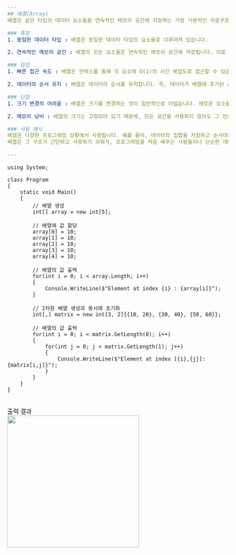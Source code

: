 ```yaml
---
## 배열(Array)
배열은 같은 타입의 데이터 요소들을 연속적인 메모리 공간에 저장하는 가장 기본적인 자료구조입니다.

### 특징
1. 동일한 데이터 타입 : 배열은 동일한 데이터 타입의 요소들로 이루어져 있습니다.

2. 연속적인 메모리 공간 : 배열의 모든 요소들은 연속적인 메모리 공간에 저장됩니다. 이로 인해 배열은 인덱스를 통해 각 요소에 빠르게 접근할 수 있습니다.

### 장점
1. 빠른 접근 속도 : 배열은 인덱스를 통해 각 요소에 O(1)의 시간 복잡도로 접근할 수 있습니다.

2. 데이터의 순서 유지 : 배열은 데이터의 순서를 유지합니다. 즉, 데이터가 배열에 추가된 순서대로 저장되므로, 순서가 중요한 경우 유용하게 사용할 수 있습니다.

### 단점
1. 크기 변경의 어려움 : 배열은 크기를 변경하는 것이 일반적으로 어렵습니다. 새로운 요소를 추가하거나 기존 요소를 삭제할 때, 새로운 배열을 생성하고 복사해야 하는 불편함이 있습니다.

2. 메모리 낭비 : 배열의 크기는 고정되어 있기 때문에, 모든 공간을 사용하지 않아도 그 만큼의 메모리는 차지하게 됩니다. 이로 인해 메모리 낭비가 발생할 수 있습니다.

### 사용 예시
배열은 다양한 프로그래밍 상황에서 사용됩니다. 예를 들어, 데이터의 집합을 저장하고 순서대로 접근해야 하는 경우, 배열은 매우 효과적인 자료구조입니다. 또한, 다차원 배열을 사용하면 행렬이나 그래프 등의 복잡한 데이터 구조를 표현할 수 있습니다.
배열은 그 구조가 간단하고 사용하기 쉬워서, 프로그래밍을 처음 배우는 사람들이나 단순한 데이터 관리에 주로 사용됩니다. 하지만 데이터의 동적인 추가와 삭제가 빈번하게 일어나는 경우에는 다른 자료구조를 사용하는 것이 더 효율적일 수 있습니다.

---
```


```
using System;

class Program
{
    static void Main()
    {
        // 배열 생성
        int[] array = new int[5];

        // 배열에 값 할당
        array[0] = 10;
        array[1] = 10;
        array[2] = 10;
        array[3] = 10;
        array[4] = 10;

        // 배열의 값 출력
        for(int i = 0; i < array.Length; i++)
        {
            Console.WriteLine($"Element at index {i} : {array[i]}");
        }

        // 2차원 배열 생성과 동시에 초기화
        int[,] matrix = new int[3, 2]{{10, 20}, {30, 40}, {50, 60}};

        // 배열의 값 출력
        for(int i = 0; i < matrix.GetLength(0); i++)
        {
            for(int j = 0; j < matrix.GetLength(1); j++)
            {
                Console.WriteLine($"Element at index [{i},{j}]: {matrix[i,j]}");
            }
        }
    }
}
```

<br>
출력 결과
<br>
<img src="https://velog.velcdn.com/images/dbsdbds4532/post/a584fc36-12ee-4b03-8bd8-3b6ed979bef9/image.png" width="300px" align="left">
